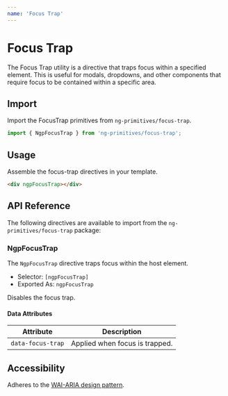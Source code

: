 ```yaml
---
name: 'Focus Trap'
---
```


# Focus Trap

The Focus Trap utility is a directive that traps focus within a specified element. This is useful for modals, dropdowns, and other components that require focus to be contained within a specific area.

<docs-example name="focus-trap"></docs-example>

## Import

Import the FocusTrap primitives from `ng-primitives/focus-trap`.

```ts
import { NgpFocusTrap } from 'ng-primitives/focus-trap';
```

## Usage

Assemble the focus-trap directives in your template.

```html
<div ngpFocusTrap></div>
```

## API Reference

The following directives are available to import from the `ng-primitives/focus-trap` package:

### NgpFocusTrap

The `NgpFocusTrap` directive traps focus within the host element.

- Selector: `[ngpFocusTrap]`
- Exported As: `ngpFocusTrap`

<prop-details name="ngpFocusTrapDisabled" type="boolean">
  Disables the focus trap.
</prop-details>

#### Data Attributes

| Attribute         | Description                    |
| ----------------- | ------------------------------ |
| `data-focus-trap` | Applied when focus is trapped. |

## Accessibility

Adheres to the [WAI-ARIA design pattern](https://www.w3.org/TR/UNDERSTANDING-WCAG20/keyboard-operation-trapping.html).
